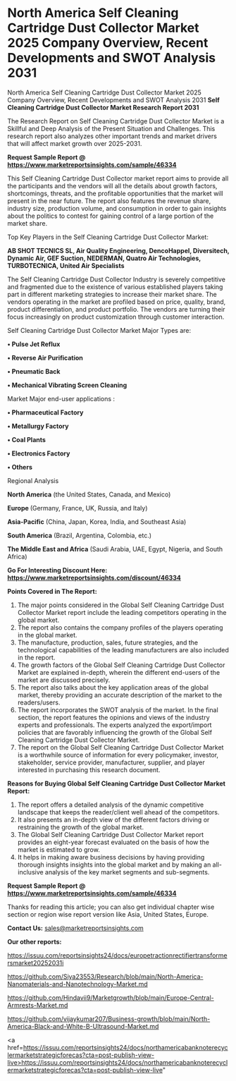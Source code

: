 # North America Self Cleaning Cartridge Dust Collector Market 2025 Company Overview, Recent Developments and SWOT Analysis 2031
North America Self Cleaning Cartridge Dust Collector Market 2025 Company Overview, Recent Developments and SWOT Analysis 2031
<strong>Self Cleaning Cartridge Dust Collector Market Research Report 2031</strong>

The Research Report on Self Cleaning Cartridge Dust Collector Market is a Skillful and Deep Analysis of the Present Situation and Challenges. This research report also analyzes other important trends and market drivers that will affect market growth over 2025-2031.

<strong>Request Sample Report @ <a href=https://www.marketreportsinsights.com/sample/46334>https://www.marketreportsinsights.com/sample/46334</a></strong>

This Self Cleaning Cartridge Dust Collector market report aims to provide all the participants and the vendors will all the details about growth factors, shortcomings, threats, and the profitable opportunities that the market will present in the near future. The report also features the revenue share, industry size, production volume, and consumption in order to gain insights about the politics to contest for gaining control of a large portion of the market share.

Top Key Players in the Self Cleaning Cartridge Dust Collector Market:

<strong>AB SHOT TECNICS SL, Air Quality Engineering, DencoHappel, Diversitech, Dynamic Air, GEF Suction, NEDERMAN, Quatro Air Technologies, TURBOTECNICA, United Air Specialists</strong>

The Self Cleaning Cartridge Dust Collector Industry is severely competitive and fragmented due to the existence of various established players taking part in different marketing strategies to increase their market share. The vendors operating in the market are profiled based on price, quality, brand, product differentiation, and product portfolio. The vendors are turning their focus increasingly on product customization through customer interaction.

Self Cleaning Cartridge Dust Collector Market Major Types are:

<strong>•  Pulse Jet Reflux

•  Reverse Air Purification

•  Pneumatic Back

•  Mechanical Vibrating Screen Cleaning</strong>

Market Major end-user applications :

<strong>•  Pharmaceutical Factory

•  Metallurgy Factory

•  Coal Plants

•  Electronics Factory

•  Others</strong>

Regional Analysis

</u><strong><b>North America</b></strong> (the United States, Canada, and Mexico)

<strong><b>Europe </b></strong>(Germany, France, UK, Russia, and Italy)

<strong><b>Asia-Pacific</b></strong> (China, Japan, Korea, India, and Southeast Asia)

<strong><b>South America</b></strong> (Brazil, Argentina, Colombia, etc.)

<strong><b>The Middle East and Africa</b></strong> (Saudi Arabia, UAE, Egypt, Nigeria, and South Africa)

<strong>Go For Interesting Discount Here: <a href=https://www.marketreportsinsights.com/discount/46334>https://www.marketreportsinsights.com/discount/46334</a></strong>

<strong>Points Covered in The Report:</strong>
<ol>
  <li>The major points considered in the Global Self Cleaning Cartridge Dust Collector Market report include the leading competitors operating in the global market.</li>
  <li>The report also contains the company profiles of the players operating in the global market.</li>
  <li>The manufacture, production, sales, future strategies, and the technological capabilities of the leading manufacturers are also included in the report.</li>
  <li>The growth factors of the Global Self Cleaning Cartridge Dust Collector Market are explained in-depth, wherein the different end-users of the market are discussed precisely.</li>
  <li>The report also talks about the key application areas of the global market, thereby providing an accurate description of the market to the readers/users.</li>
  <li>The report incorporates the SWOT analysis of the market. In the final section, the report features the opinions and views of the industry experts and professionals. The experts analyzed the export/import policies that are favorably influencing the growth of the Global Self Cleaning Cartridge Dust Collector Market.</li>
  <li>The report on the Global Self Cleaning Cartridge Dust Collector Market is a worthwhile source of information for every policymaker, investor, stakeholder, service provider, manufacturer, supplier, and player interested in purchasing this research document.</li>
</ol>
<strong>Reasons for Buying Global Self Cleaning Cartridge Dust Collector Market Report:</strong>

<ol>
  <li>The report offers a detailed analysis of the dynamic competitive landscape that keeps the reader/client well ahead of the competitors.</li>
  <li>It also presents an in-depth view of the different factors driving or restraining the growth of the global market.</li>
  <li>The Global Self Cleaning Cartridge Dust Collector Market report provides an eight-year forecast evaluated on the basis of how the market is estimated to grow.</li>
  <li>It helps in making aware business decisions by having providing thorough insights insights into the global market and by making an all-inclusive analysis of the key market segments and sub-segments.</li>
</ol>
<strong>Request Sample Report @ <a href=https://www.marketreportsinsights.com/sample/46334>https://www.marketreportsinsights.com/sample/46334</a></strong>


Thanks for reading this article; you can also get individual chapter wise section or region wise report version like Asia, United States, Europe.

<strong>Contact Us:</strong>
sales@marketreportsinsights.com

<strong>Our other reports:</strong>

<a href=https://issuu.com/reportsinsights24/docs/europetractionrectifiertransformersmarket20252031i>https://issuu.com/reportsinsights24/docs/europetractionrectifiertransformersmarket20252031i</a>

<a href=https://github.com/Siya23553/Research/blob/main/North-America-Nanomaterials-and-Nanotechnology-Market.md>https://github.com/Siya23553/Research/blob/main/North-America-Nanomaterials-and-Nanotechnology-Market.md</a>

<a href=https://github.com/Hindavii9/Marketgrowth/blob/main/Europe-Central-Armrests-Market.md>https://github.com/Hindavii9/Marketgrowth/blob/main/Europe-Central-Armrests-Market.md</a>

<a href=https://github.com/vijaykumar207/Business-growth/blob/main/North-America-Black-and-White-B-Ultrasound-Market.md>https://github.com/vijaykumar207/Business-growth/blob/main/North-America-Black-and-White-B-Ultrasound-Market.md</a>

<a href=https://issuu.com/reportsinsights24/docs/northamericabanknoterecyclermarketstrategicforecas?cta=post-publish-view-live>https://issuu.com/reportsinsights24/docs/northamericabanknoterecyclermarketstrategicforecas?cta=post-publish-view-live</a>"
